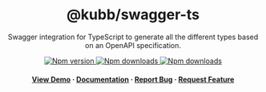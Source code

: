 <div align="center">

  <!-- <img src="assets/logo.png" alt="logo" width="200" height="auto" /> -->
  <h1>@kubb/swagger-ts</h1>
  
  <p>
   Swagger integration for TypeScript to generate all the different types based on an OpenAPI specification.
  </p>

<!-- Badges -->
<p>
  <a href="https://www.npmjs.com/package/@kubb/swagger-ts">
    <img alt="Npm version" src="https://img.shields.io/npm/v/@kubb/swagger-ts?style=for-the-badge"/>
  </a>
  <a href="https://www.npmjs.com/package/@kubb/swagger-ts">
    <img alt="Npm downloads" src="https://img.shields.io/bundlephobia/min/@kubb/swagger-ts?style=for-the-badge"/>
  </a>
  <a href="https://www.npmjs.com/package/@kubb/swagger-ts">
    <img alt="Npm downloads" src="https://img.shields.io/npm/dm/@kubb/swagger-ts?style=for-the-badge"/>
  </a>
</p>
   
<h4>
    <a href="https://codesandbox.io/s/github/stijnvanhulle/kubb/tree/main/examples/simple">View Demo</a>
  <span> · </span>
    <a href="https://kubb.dev/" target="_blank">Documentation</a>
  <span> · </span>
    <a href="https://github.com/stijnvanhulle/kubb/issues/">Report Bug</a>
  <span> · </span>
    <a href="https://github.com/stijnvanhulle/kubb/issues/">Request Feature</a>
  </h4>
</div>

<br />

<!-- About the Project 
## :star2: About the Project

<div align="center"> 
  <img src="assets/screenshot.jpg" alt="screenshot" />
</div>
-->
